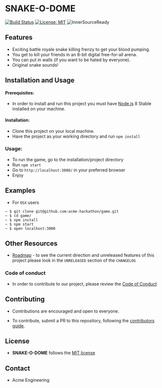 # SNAKE-O-DOME


[![Build Status](https://dev.azure.com/MXD615/MXD615/_apis/build/status/Matei207.game?branchName=master)](https://dev.azure.com/MXD615/MXD615/_build/latest?definitionId=1&branchName=master)
[![License: MIT](https://img.shields.io/badge/License-MIT-yellow.svg)](https://opensource.org/licenses/MIT)
![InnerSourceReady](https://img.shields.io/badge/Inner--Source-ready-blue.svg)

## Features

* Exciting battle royale snake killing frenzy to get your blood pumping.
* You get to kill your friends in an 8-bit digital free-for-all arena.
* You can put in walls (if you want to be hated by everyone).
* Original snake sounds!

## Installation and Usage

#### Prerequisites:

* In order to install and run this project you must have [Node.js](http://nodejs.org) 8 Stable installed on your machine.

#### Installation:
* Clone this project on your local machine.
* Have the project as your working directory and run `npm install`

### Usage:
* To run the game, go to the installation/project directory
* Run `npm start`
* Go to `http://localhost:3000/` in your preferred browser
* Enjoy


## Examples

- For `OSX` users

```
~ $ git clone git@github.com:acme-hackathon/game.git
~ $ cd game/
~ $ npm install
~ $ npm start
~ $ open localhost:3000
```

## Other Resources

* [Roadmap](/CHANGELOG.md) - to see the current direction and unreleased features of this project please look in the `UNRELEASED` section of the `CHANGELOG`


### Code of conduct

* In order to contribute to our project, please review the [Code of Conduct](./code-of-conduct.md)

## Contributing

* Contributions are encouraged and open to everyone.

* To contribute, submit a PR to this repository, following the [contributors guide](CONTRIBUTING.md).

## License

* **SNAKE-O-DOME** follows the [MIT license](./LICENSE.md)

## Contact
* Acme Engineering
